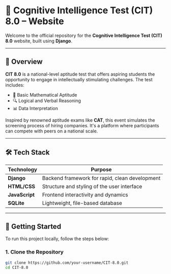 # 🧠 Cognitive Intelligence Test (CIT) 8.0 – Website

Welcome to the official repository for the **Cognitive Intelligence Test (CIT) 8.0** website, built using **Django**.

---

## 📘 Overview

**CIT 8.0** is a national-level aptitude test that offers aspiring students the opportunity to engage in intellectually stimulating challenges. The test includes:

- 🧮 Basic Mathematical Aptitude  
- 🔍 Logical and Verbal Reasoning  
- 📊 Data Interpretation  

Inspired by renowned aptitude exams like **CAT**, this event simulates the screening process of hiring companies. It's a platform where participants can compete with peers on a national scale.

---

## 🛠️ Tech Stack

| Technology    | Purpose                                        |
|---------------|------------------------------------------------|
| **Django**    | Backend framework for rapid, clean development |
| **HTML/CSS**  | Structure and styling of the user interface    |
| **JavaScript**| Frontend interactivity and dynamics            |
| **SQLite**    | Lightweight, file-based database               |

---

## 🚀 Getting Started

To run this project locally, follow the steps below:

### 1. Clone the Repository
```bash
git clone https://github.com/your-username/CIT-8.0.git
cd CIT-8.0
